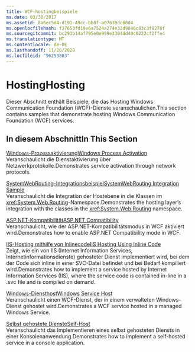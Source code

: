 ```yaml
---
title: WCF-hostingbeispiele
ms.date: 03/30/2017
ms.assetid: 8a6ec5d4-d191-49cc-bb0f-a07639dc60d4
ms.openlocfilehash: f37653fd19e6a7524a274e32d9846c83c3f8270f
ms.sourcegitcommit: bc293b14af795e0e999e3304dd40c0222cf2ffe4
ms.translationtype: MT
ms.contentlocale: de-DE
ms.lasthandoff: 11/26/2020
ms.locfileid: "96253803"
---
```

# <a name="hosting"></a><span data-ttu-id="5853b-102">Hosting</span><span class="sxs-lookup"><span data-stu-id="5853b-102">Hosting</span></span>

<span data-ttu-id="5853b-103">Dieser Abschnitt enthält Beispiele, die das Hosting Windows Communication Foundation (WCF)-Dienste veranschaulichen.</span><span class="sxs-lookup"><span data-stu-id="5853b-103">This section contains samples that demonstrate hosting Windows Communication Foundation (WCF) services.</span></span>  
  
## <a name="in-this-section"></a><span data-ttu-id="5853b-104">In diesem Abschnitt</span><span class="sxs-lookup"><span data-stu-id="5853b-104">In This Section</span></span>  

 [<span data-ttu-id="5853b-105">Windows-Prozessaktivierung</span><span class="sxs-lookup"><span data-stu-id="5853b-105">Windows Process Activation</span></span>](windows-process-activation.md)  
 <span data-ttu-id="5853b-106">Veranschaulicht die Dienstaktivierung über Netzwerkprotokolle.</span><span class="sxs-lookup"><span data-stu-id="5853b-106">Demonstrates service activation through network protocols.</span></span>  
  
 [<span data-ttu-id="5853b-107">SystemWebRouting-Integrationsbeispiel</span><span class="sxs-lookup"><span data-stu-id="5853b-107">SystemWebRouting Integration Sample</span></span>](systemwebrouting-integration-sample.md)  
 <span data-ttu-id="5853b-108">Veranschaulicht die Integration der Hostebene in die Klassen im <xref:System.Web.Routing>-Namespace.</span><span class="sxs-lookup"><span data-stu-id="5853b-108">Demonstrates the hosting layer’s integration with the classes in the <xref:System.Web.Routing> namespace.</span></span>  
  
 [<span data-ttu-id="5853b-109">ASP.NET-Kompatibilität</span><span class="sxs-lookup"><span data-stu-id="5853b-109">ASP.NET Compatibility</span></span>](aspnet-compatibility.md)  
 <span data-ttu-id="5853b-110">Veranschaulicht, wie der ASP.NET-Kompatibilitätsmodus in WCF aktiviert wird.</span><span class="sxs-lookup"><span data-stu-id="5853b-110">Demonstrates how to enable ASP.NET Compatibility mode in WCF.</span></span>  
  
 [<span data-ttu-id="5853b-111">IIS-Hosting mithilfe von Inlinecode</span><span class="sxs-lookup"><span data-stu-id="5853b-111">IIS Hosting Using Inline Code</span></span>](iis-hosting-using-inline-code.md)  
 <span data-ttu-id="5853b-112">Zeigt, wie ein von IIS (Internet Information Services, Internetinformationsdienste) gehosteter Dienst implementiert wird, bei dem der Code sich inline in einer SVC-Datei befindet und bei Bedarf kompiliert wird.</span><span class="sxs-lookup"><span data-stu-id="5853b-112">Demonstrates how to implement a service hosted by Internet Information Services (IIS), where the service code is contained in-line in a .svc file and is compiled on demand.</span></span>  
  
 [<span data-ttu-id="5853b-113">Windows-Diensthost</span><span class="sxs-lookup"><span data-stu-id="5853b-113">Windows Service Host</span></span>](windows-service-host.md)  
 <span data-ttu-id="5853b-114">Veranschaulicht einen WCF-Dienst, der in einem verwalteten Windows-Dienst gehostet wird.</span><span class="sxs-lookup"><span data-stu-id="5853b-114">Demonstrates a WCF service hosted in a managed Windows Service.</span></span>  
  
 [<span data-ttu-id="5853b-115">Selbst gehostete Dienste</span><span class="sxs-lookup"><span data-stu-id="5853b-115">Self-Host</span></span>](self-host.md)  
 <span data-ttu-id="5853b-116">Veranschaulicht das Implementieren eines selbst gehosteten Diensts in einer Konsolenanwendung.</span><span class="sxs-lookup"><span data-stu-id="5853b-116">Demonstrates how to implement a self-hosted service in a console application.</span></span>
